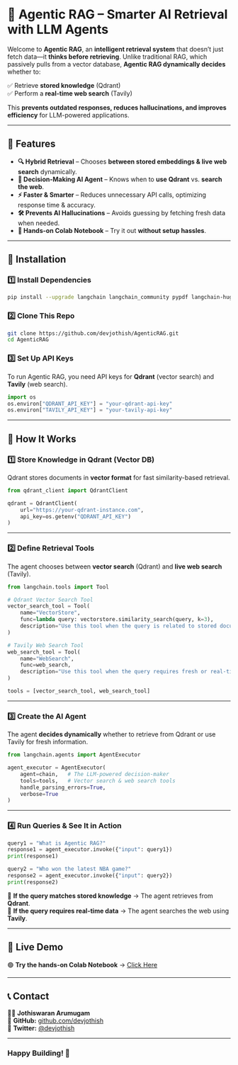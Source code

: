 # 🚀 Agentic RAG – Smarter AI Retrieval with LLM Agents  

Welcome to **Agentic RAG**, an **intelligent retrieval system** that doesn’t just fetch data—it **thinks before retrieving**. Unlike traditional RAG, which passively pulls from a vector database, **Agentic RAG dynamically decides** whether to:  

✅ Retrieve **stored knowledge** (Qdrant)  
✅ Perform a **real-time web search** (Tavily)  

This **prevents outdated responses, reduces hallucinations, and improves efficiency** for LLM-powered applications.  

---

## 📌 Features  

- **🔍 Hybrid Retrieval** – Chooses **between stored embeddings & live web search** dynamically.  
- **🧠 Decision-Making AI Agent** – Knows when to **use Qdrant** vs. **search the web**.  
- **⚡ Faster & Smarter** – Reduces unnecessary API calls, optimizing response time & accuracy.  
- **🛠️ Prevents AI Hallucinations** – Avoids guessing by fetching fresh data when needed.  
- **📓 Hands-on Colab Notebook** – Try it out **without setup hassles**.  

---

## 🔧 Installation  

### 1️⃣ Install Dependencies  

```bash
pip install --upgrade langchain langchain_community pypdf langchain-huggingface google-generativeai qdrant-client
```

### 2️⃣ Clone This Repo  

```bash
git clone https://github.com/devjothish/AgenticRAG.git
cd AgenticRAG
```

### 3️⃣ Set Up API Keys  

To run Agentic RAG, you need API keys for **Qdrant** (vector search) and **Tavily** (web search).  

```python
import os
os.environ["QDRANT_API_KEY"] = "your-qdrant-api-key"
os.environ["TAVILY_API_KEY"] = "your-tavily-api-key"
```

---

## 🚀 How It Works  

### **1️⃣ Store Knowledge in Qdrant (Vector DB)**  

Qdrant stores documents in **vector format** for fast similarity-based retrieval.  

```python
from qdrant_client import QdrantClient

qdrant = QdrantClient(
    url="https://your-qdrant-instance.com",
    api_key=os.getenv("QDRANT_API_KEY")
)
```

---

### **2️⃣ Define Retrieval Tools**  

The agent chooses between **vector search** (Qdrant) and **live web search** (Tavily).  

```python
from langchain.tools import Tool

# Qdrant Vector Search Tool
vector_search_tool = Tool(
    name="VectorStore",
    func=lambda query: vectorstore.similarity_search(query, k=3),
    description="Use this tool when the query is related to stored documents."
)

# Tavily Web Search Tool
web_search_tool = Tool(
    name="WebSearch",
    func=web_search,
    description="Use this tool when the query requires fresh or real-time information."
)

tools = [vector_search_tool, web_search_tool]
```

---

### **3️⃣ Create the AI Agent**  

The agent **decides dynamically** whether to retrieve from Qdrant or use Tavily for fresh information.  

```python
from langchain.agents import AgentExecutor

agent_executor = AgentExecutor(
    agent=chain,   # The LLM-powered decision-maker
    tools=tools,   # Vector search & web search tools
    handle_parsing_errors=True,  
    verbose=True   
)
```

---

### **4️⃣ Run Queries & See It in Action**  

```python
query1 = "What is Agentic RAG?"
response1 = agent_executor.invoke({"input": query1})
print(response1)
```

```python
query2 = "Who won the latest NBA game?"
response2 = agent_executor.invoke({"input": query2})
print(response2)
```

🔹 **If the query matches stored knowledge** → The agent retrieves from **Qdrant**.  
🔹 **If the query requires real-time data** → The agent searches the web using **Tavily**.  

---

## 🎯 Live Demo  

🟢 **Try the hands-on Colab Notebook** → [Click Here](https://colab.research.google.com/drive/1y4kde6RErXgtDa8OPT6xmqSiIyy6EKjM?usp=sharing)  

---

## 📞 Contact  

👨‍💻 **Jothiswaran Arumugam**  
🔗 **GitHub:** [github.com/devjothish](https://github.com/devjothish)  
💬 **Twitter:** [@devjothish](https://twitter.com/devjothish)  

---

### **Happy Building! 🚀**
